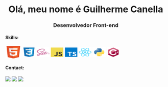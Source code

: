 <h1 align="center">Olá, meu nome é Guilherme Canella</h1>
<h3 align="center">Desenvolvedor Front-end</h3>

<h4>Skills:</h4>

<div>
  <img align="center" alt="guycanella-html" height="40" width="50" src="https://raw.githubusercontent.com/devicons/devicon/master/icons/html5/html5-original.svg" >
  <img align="center" alt="guycanella-css" height="30" width="40" src="https://raw.githubusercontent.com/devicons/devicon/master/icons/css3/css3-original.svg" >
  <img align="center" alt="guycanella-sass" height="30" width="40" src="https://raw.githubusercontent.com/devicons/devicon/master/icons/sass/sass-original.svg" >
  <img align="center" alt="guycanella-javascript" height="30" width="40" src="https://raw.githubusercontent.com/devicons/devicon/master/icons/javascript/javascript-original.svg" >
  <img align="center" alt="guycanella-typescript" height="30" width="40" src="https://raw.githubusercontent.com/devicons/devicon/master/icons/typescript/typescript-original.svg" >
  <img align="center" alt="guycanella-react" height="30" width="40" src="https://raw.githubusercontent.com/devicons/devicon/master/icons/react/react-original.svg" >
  <img align="center" alt="guycanella-python" height="30" width="40" src="https://raw.githubusercontent.com/devicons/devicon/master/icons/python/python-original.svg" >
  <img align="center" alt="guycanella-c++" height="30" width="40" src="https://raw.githubusercontent.com/devicons/devicon/master/icons/cplusplus/cplusplus-original.svg" >
</div>

<h4>Contact:</h4>

<div>
  <a href="mailto:guilherme.canella@corebiz.ag"><img src="https://img.shields.io/badge/Gmail-D14836?style=for-the-badge&logo=gmail&logoColor=white" target="_blank"></a>
  <a href="https://www.linkedin.com/in/guilherme-canella-2b1766112/"><img src="https://img.shields.io/badge/LinkedIn-0077B5?style=for-the-badge&logo=linkedin&logoColor=white" target="_blank"></a>
  <a href="https://github.com/guycanella-corebiz"><img src="	https://img.shields.io/badge/GitHub-100000?style=for-the-badge&logo=github&logoColor=white" target="_blank"></a>
</div>

<!--
**guycanella-corebiz/guycanella-corebiz** is a ✨ _special_ ✨ repository because its `README.md` (this file) appears on your GitHub profile.

Here are some ideas to get you started:

- 🔭 I’m currently working on ...
- 🌱 I’m currently learning ...
- 👯 I’m looking to collaborate on ...
- 🤔 I’m looking for help with ...
- 💬 Ask me about ...
- 📫 How to reach me: ...
- 😄 Pronouns: ...
- ⚡ Fun fact: ...
-->
